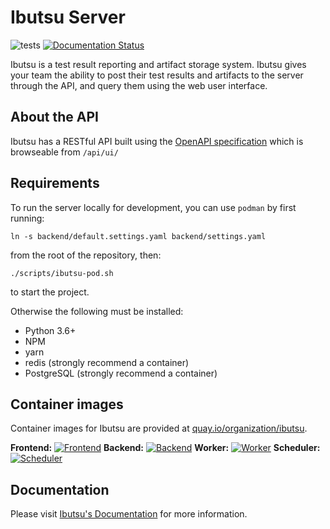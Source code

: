 # Ibutsu Server
![tests](https://github.com/ibutsu/ibutsu-server/actions/workflows/tests.yaml/badge.svg?branch=master)
[![Documentation Status](https://readthedocs.org/projects/ibutsu/badge/?version=latest)](https://docs.ibutsu-project.org/en/latest/?badge=latest)

Ibutsu is a test result reporting and artifact storage system. Ibutsu gives your team the ability to
post their test results and artifacts to the server through the API, and query them using the web
user interface.

## About the API

Ibutsu has a RESTful API built using the [OpenAPI specification](https://github.com/swagger-api/swagger-core/wiki)
which is browseable from `/api/ui/`

## Requirements

To run the server locally for development, you can use `podman` by first running:
```console
ln -s backend/default.settings.yaml backend/settings.yaml
```
from the root of the repository, then:
```console
./scripts/ibutsu-pod.sh
```
to start the project.

Otherwise the following must be installed:

- Python 3.6+
- NPM
- yarn
- redis (strongly recommend a container)
- PostgreSQL (strongly recommend a container)

## Container images

Container images for Ibutsu are provided at [quay.io/organization/ibutsu](https://quay.io/organization/ibutsu).

**Frontend:**
[![Frontend](https://quay.io/repository/ibutsu/frontend/status "Frontend")](https://quay.io/repository/ibutsu/frontend)
**Backend:**
[![Backend](https://quay.io/repository/ibutsu/backend/status "Backend")](https://quay.io/repository/ibutsu/backend)
**Worker:**
[![Worker](https://quay.io/repository/ibutsu/worker/status "Worker")](https://quay.io/repository/ibutsu/worker)
**Scheduler:**
[![Scheduler](https://quay.io/repository/ibutsu/scheduler/status "Scheduler")](https://quay.io/repository/ibutsu/scheduler)


## Documentation

Please visit [Ibutsu's Documentation](https://docs.ibutsu-project.org/) for more information.

